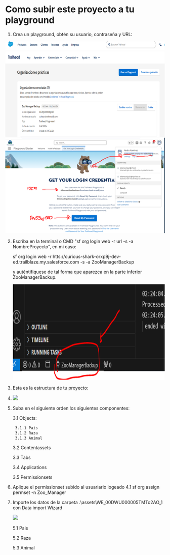 # Como subir este proyecto a tu playground

1. Crea un playground, obtén su usuario, contraseña y URL:

<img src="assets\instructions1.PNG" height="300px"/>

<img src="assets\instructions2.png" height="300px"/>



2. Escriba en la terminal o CMD "sf org login web -r url -s -a NombreProyecto", en mi caso:

   sf org login web -r htts://curious-shark-orxp9j-dev-ed.trailblaze.my.salesforce.com -s -a ZooManagerBackup

   y auténtifiquese de tal forma que aparezca en la parte inferior ZooManagerBackup.

   <img src="assets\instructions3.PNG" height="300px"/>

3. Esta es la estructura de tu proyecto:
4. 
   <img src="assets\schema.PNG" height="300px"/>

5. Suba en el siguiente orden los siguientes componentes:
   
    3.1 Objects:

        3.1.1 Pais
        3.1.2 Raza
        3.1.3 Animal

    3.2 Contentassets


    3.3 Tabs

    3.4 Applications

    3.5 Permissionsets

4. Aplique el permissionset subido al usuariario logeado
   4.1 sf org assign permset -n Zoo_Manager 

5. Importe los datos de la carpeta .\assets\WE_00DWU000005TMTo2AO_1
   con Data import Wizard

   <img src="assets\instructions4.PNG" height="300px"/>

    5.1 Pais

    5.2 Raza

    5.3 Animal 

